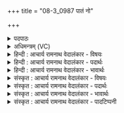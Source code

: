 +++
title = "08-3_0987 पातं नो"

+++
<details><summary>पदपाठः</summary>

पात꣢म्। नः꣣। मित्रा। मि। त्रा। पायु꣡भिः꣢। उ꣣त꣢। त्रा꣣येथाम्। सु꣣त्रात्रा꣢। सु꣣। त्रात्रा꣢। सा꣣ह्या꣡म꣢। द꣡स्यू꣢꣯न्। त꣣नू꣡भिः꣢। ९८७।
</details>

<details><summary>अधिमन्त्रम् (VC)</summary>

- मित्रावरुणौ
- उरुचक्रिरात्रेयः
- गायत्री
- षड्जः
</details>

<details><summary>हिन्दी : आचार्य रामनाथ वेदालंकार - विषयः</summary>

अगले मन्त्र में फिर उनसे प्रार्थना है।
</details>

<details><summary>हिन्दी : आचार्य रामनाथ वेदालंकार - पदार्थः</summary>

पदार्थान्वयभाषाः -  हे(मित्रा)मित्रभूत परमात्मा-जीवात्मा,राष्ट्रपति-प्रधानमन्त्री,अध्यापक-उपदेशक वा प्राण-अपानो!तुम(पायुभिः)पालन-साधनों से(नः)हमारी(पातम्)पालना करो।(उत)और(सुत्रात्रा)उत्तम त्राण करनेवाले गुण-समूह से(त्रायेथाम्)हमारा त्राण करो। तुम्हारी सहायता से हम(तनूभिः)शरीरों द्वारा(दस्यून्)क्षयकारी आन्तरिक तथा बाह्य शत्रुओं को(सासह्याम)पराजित कर देवें ॥३॥
</details>

<details><summary>हिन्दी : आचार्य रामनाथ वेदालंकार - भावार्थः</summary>

भावार्थभाषाः -  परमात्मा-जीवात्मा,राष्ट्रपति-प्रधानमन्त्री,अध्यापक-उपदेशक और प्राण-अपान की सहायता पाकर पुरुषार्थ करके हम सदा ही सुरक्षित हो सकते हैं ॥३॥
</details>

<details><summary>संस्कृत : आचार्य रामनाथ वेदालंकार - विषयः</summary>

अथ पुनरपि तौ प्रार्थयते।
</details>

<details><summary>संस्कृत : आचार्य रामनाथ वेदालंकार - पदार्थः</summary>

पदार्थान्वयभाषाः -  हे(मित्रा)सुहृद्भूतौ मित्रावरुणौ परमात्मजीवात्मानौ राष्ट्रपतिप्रधानमन्त्रिणौ अध्यापकोपदेशकौ प्राणापानौ वा!युवाम्(पायुभिः)पालनसाधनैः[पान्ति एभिरिति पायवः। पा रक्षणे धातोः ‘कृवापा०’। उ० १।१ इत्युण् प्रत्ययः।] (नः)अस्मान्(पातम्)पालयतम्।(उत)अपि च(सुत्रात्रा)सुत्राणकर्त्रा गुणगणेन(त्रायेथाम्)रक्षतम्। युवयोः साहाय्येन वयम्(तनूभिः)शरीरैः(दस्यून्)क्षयकारिणः आन्तरान् बाह्यांश्च शत्रून्(सासह्याम)पाराजयेमहि ॥३॥२
</details>

<details><summary>संस्कृत : आचार्य रामनाथ वेदालंकार - भावार्थः</summary>

भावार्थभाषाः -  परमात्मजीवात्मनो राष्ट्रपतिप्रधानमन्त्रिणोरध्यापकोपदेशकयोः प्राणापानयोश्च साहाय्यं प्राप्य पुरुषार्थं कृत्वा वयं सदैव सुरक्षिता भवितुं शक्नुमः ॥३॥
</details>

<details><summary>संस्कृत : आचार्य रामनाथ वेदालंकार - पादटिप्पनी</summary>

टिप्पणी:   १. ऋ० ५।७०।३, ‘मित्रा’ इत्यत्र ‘रुद्रा’, ‘सासह्याम’ इत्यत्र ‘तु॒र्य्याम॒’ इति पाठः। २. ऋग्भाष्ये दयानन्दर्षिणा मन्त्रोऽयं सभासेनेशविषये व्याख्यातः।
</details>